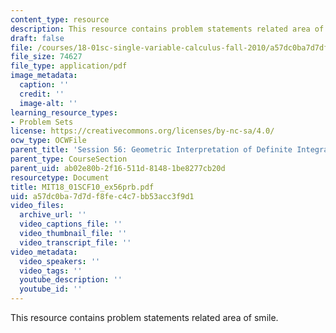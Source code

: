 ```yaml
---
content_type: resource
description: This resource contains problem statements related area of smile.
draft: false
file: /courses/18-01sc-single-variable-calculus-fall-2010/a57dc0ba7d7df8fec4c7bb53acc3f9d1_MIT18_01SCF10_ex56prb.pdf
file_size: 74627
file_type: application/pdf
image_metadata:
  caption: ''
  credit: ''
  image-alt: ''
learning_resource_types:
- Problem Sets
license: https://creativecommons.org/licenses/by-nc-sa/4.0/
ocw_type: OCWFile
parent_title: 'Session 56: Geometric Interpretation of Definite Integrals'
parent_type: CourseSection
parent_uid: ab02e80b-2f16-511d-8148-1be8277cb20d
resourcetype: Document
title: MIT18_01SCF10_ex56prb.pdf
uid: a57dc0ba-7d7d-f8fe-c4c7-bb53acc3f9d1
video_files:
  archive_url: ''
  video_captions_file: ''
  video_thumbnail_file: ''
  video_transcript_file: ''
video_metadata:
  video_speakers: ''
  video_tags: ''
  youtube_description: ''
  youtube_id: ''
---
```

This resource contains problem statements related area of smile.